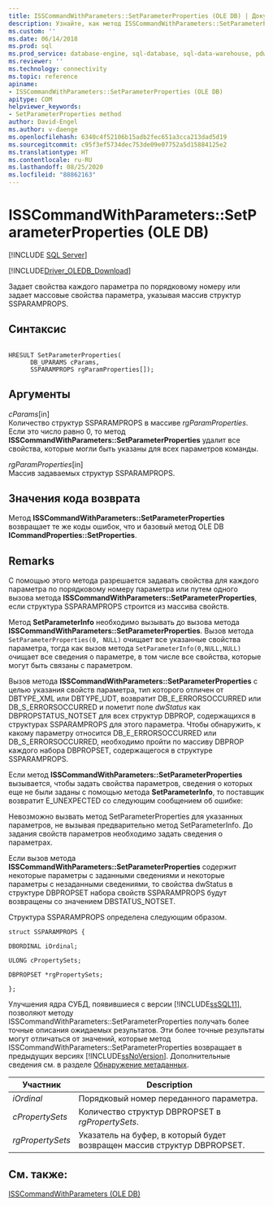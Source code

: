 ```yaml
---
title: ISSCommandWithParameters::SetParameterProperties (OLE DB) | Документация Майкрософт
description: Узнайте, как метод ISSCommandWithParameters::SetParameterPropertie задает свойства параметров в OLE DB Driver for SQL Server.
ms.custom: ''
ms.date: 06/14/2018
ms.prod: sql
ms.prod_service: database-engine, sql-database, sql-data-warehouse, pdw
ms.reviewer: ''
ms.technology: connectivity
ms.topic: reference
apiname:
- ISSCommandWithParameters::SetParameterProperties (OLE DB)
apitype: COM
helpviewer_keywords:
- SetParameterProperties method
author: David-Engel
ms.author: v-daenge
ms.openlocfilehash: 6340c4f52106b15adb2fec651a3cca213dad5d19
ms.sourcegitcommit: c95f3ef5734dec753de09e07752a5d15884125e2
ms.translationtype: HT
ms.contentlocale: ru-RU
ms.lasthandoff: 08/25/2020
ms.locfileid: "88862163"
---
```

# <a name="isscommandwithparameterssetparameterproperties-ole-db"></a>ISSCommandWithParameters::SetParameterProperties (OLE DB)
[!INCLUDE [SQL Server](../../../includes/applies-to-version/sql-asdb-asdbmi-asa-pdw.md)]

[!INCLUDE[Driver_OLEDB_Download](../../../includes/driver_oledb_download.md)]

  Задает свойства каждого параметра по порядковому номеру или задает массовые свойства параметра, указывая массив структур SSPARAMPROPS.  
  
## <a name="syntax"></a>Синтаксис  
  
```  
  
HRESULT SetParameterProperties(  
      DB_UPARAMS cParams,   
      SSPARAMPROPS rgParamProperties[]);  
```  
  
## <a name="arguments"></a>Аргументы  
 *cParams*[in]  
 Количество структур SSPARAMPROPS в массиве *rgParamProperties*. Если это число равно 0, то метод **ISSCommandWithParameters::SetParameterProperties** удалит все свойства, которые могли быть указаны для всех параметров команды.  
  
 *rgParamProperties*[in]  
 Массив задаваемых структур SSPARAMPROPS.  
  
## <a name="return-code-values"></a>Значения кода возврата  
 Метод **ISSCommandWithParameters::SetParameterProperties** возвращает те же коды ошибок, что и базовый метод OLE DB **ICommandProperties::SetProperties**.  
  
## <a name="remarks"></a>Remarks  
 С помощью этого метода разрешается задавать свойства для каждого параметра по порядковому номеру параметра или путем одного вызова метода **ISSCommandWithParameters::SetParameterProperties**, если структура SSPARAMPROPS строится из массива свойств.  
  
 Метод **SetParameterInfo** необходимо вызывать до вызова метода **ISSCommandWithParameters::SetParameterProperties**. Вызов метода `SetParameterProperties(0, NULL)` очищает все указанные свойства параметра, тогда как вызов метода `SetParameterInfo(0,NULL,NULL)` очищает все сведения о параметре, в том числе все свойства, которые могут быть связаны с параметром.  
  
 Вызов метода **ISSCommandWithParameters::SetParameterProperties** с целью указания свойств параметра, тип которого отличен от DBTYPE_XML или DBTYPE_UDT, возвратит DB_E_ERRORSOCCURRED или DB_S_ERRORSOCCURRED и пометит поле *dwStatus* как DBPROPSTATUS_NOTSET для всех структур DBPROP, содержащихся в структурах SSPARAMPROPS для этого параметра. Чтобы обнаружить, к какому параметру относится DB_E_ERRORSOCCURRED или DB_S_ERRORSOCCURRED, необходимо пройти по массиву DBPROP каждого набора DBPROPSET, содержащегося в структуре SSPARAMPROPS.  
  
 Если метод **ISSCommandWithParameters::SetParameterProperties** вызывается, чтобы задать свойства параметров, сведения о которых еще не были заданы с помощью метода **SetParameterInfo**, то поставщик возвратит E_UNEXPECTED со следующим сообщением об ошибке:  
  
 Невозможно вызвать метод SetParameterProperties для указанных параметров, не вызывая предварительно метод SetParameterInfo. До задания свойств параметров необходимо задать сведения о параметрах.  
  
 Если вызов метода **ISSCommandWithParameters::SetParameterProperties** содержит некоторые параметры с заданными сведениями и некоторые параметры с незаданными сведениями, то свойства dwStatus в структуре DBPROPSET набора свойств SSPARAMPROPS будут возвращены со значением DBSTATUS_NOTSET.  
  
 Структура SSPARAMPROPS определена следующим образом.  
  
 `struct SSPARAMPROPS {`  
  
 `DBORDINAL iOrdinal;`  
  
 `ULONG cPropertySets;`  
  
 `DBPROPSET *rgPropertySets;`  
  
 `};`  
  
 Улучшения ядра СУБД, появившиеся с версии [!INCLUDE[ssSQL11](../../../includes/sssql11-md.md)], позволяют методу ISSCommandWithParameters::SetParameterProperties получать более точные описания ожидаемых результатов. Эти более точные результаты могут отличаться от значений, которые метод ISSCommandWithParameters::SetParameterProperties возвращает в предыдущих версиях [!INCLUDE[ssNoVersion](../../../includes/ssnoversion-md.md)]. Дополнительные сведения см. в разделе [Обнаружение метаданных](../../oledb/features/metadata-discovery.md).  
  
|Участник|Description|  
|------------|-----------------|  
|*iOrdinal*|Порядковый номер переданного параметра.|  
|*cPropertySets*|Количество структур DBPROPSET в *rgPropertySets*.|  
|*rgPropertySets*|Указатель на буфер, в который будет возвращен массив структур DBPROPSET.|  
  
## <a name="see-also"></a>См. также:  
 [ISSCommandWithParameters &#40;OLE DB&#41;](../../oledb/ole-db-interfaces/isscommandwithparameters-ole-db.md)  
  
  
